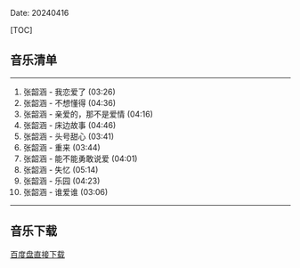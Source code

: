 Date: 20240416


[TOC]


## 音乐清单

------------------------------------------------------------------------

1.  张韶涵 - 我恋爱了 (03:26)
2.  张韶涵 - 不想懂得 (04:36)
3.  张韶涵 - 亲爱的，那不是爱情 (04:16)
4.  张韶涵 - 床边故事 (04:46)
5.  张韶涵 - 头号甜心 (03:41)
6.  张韶涵 - 重来 (03:44)
7.  张韶涵 - 能不能勇敢说爱 (04:01)
8.  张韶涵 - 失忆 (05:14)
9.  张韶涵 - 乐园 (04:23)
10. 张韶涵 - 谁爱谁 (03:06)

------------------------------------------------------------------------



## 音乐下载


<a class="btn btn-primary" target="_blank"
    href="https://pan.baidu.com/s/1NzVwIIZukIA41m8nGdIpkw?pwd=fci8"><span
        class="glyphicon glyphicon-download-alt" aria-hidden="true"></span>
    百度盘直接下载
</a>

